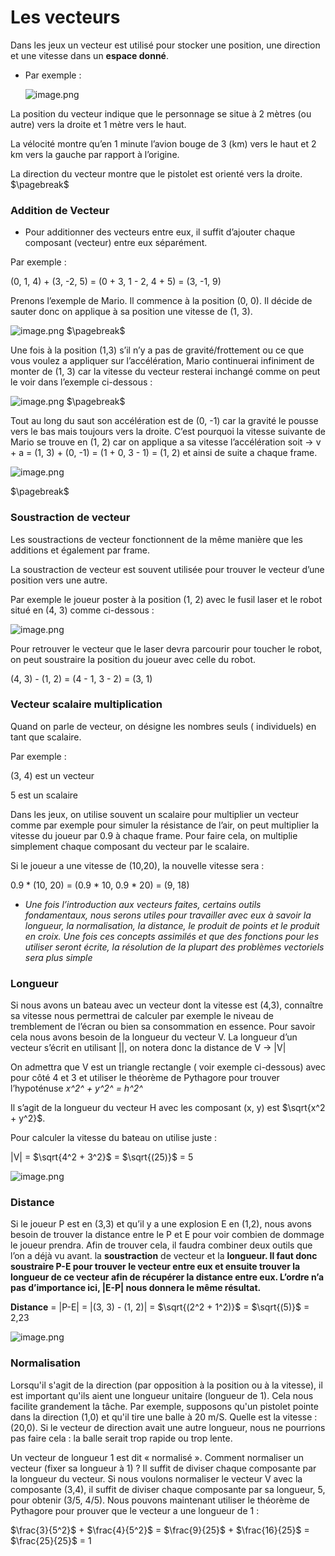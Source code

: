 # Les vecteurs

Dans les jeux un vecteur est utilisé pour stocker une position, une direction et une vitesse dans un **espace donné**.

- Par exemple :
    
    
    ![image.png](img/image_0.png)
    

La position du vecteur indique que le personnage se situe à 2 mètres (ou autre) vers la droite et 1 mètre vers le haut.

La vélocité montre qu’en 1 minute l’avion bouge de 3 (km) vers le haut et 2 km vers la gauche par rapport à l’origine.

La direction du vecteur montre que le pistolet est orienté vers la droite.
$\pagebreak$

### Addition de Vecteur

- Pour additionner des vecteurs entre eux, il suffit d’ajouter chaque composant (vecteur) entre eux séparément.
    
Par exemple : 

(0, 1, 4) + (3, -2, 5) = (0 + 3, 1 - 2, 4 + 5) = (3, -1, 9)

Prenons l’exemple de Mario. Il commence à la position (0, 0). Il décide de sauter donc on applique à sa position une vitesse de (1, 3). 

![image.png](img/image_1.png)
$\pagebreak$

Une fois à la position (1,3) s’il n’y a pas de gravité/frottement ou ce que vous voulez a appliquer sur l’accélération, Mario continuerai infiniment de monter de (1, 3) car la vitesse du vecteur resterai inchangé comme on peut le voir dans l’exemple ci-dessous :

![image.png](img/image_2.png)
$\pagebreak$

Tout au long du saut son accélération est de (0, -1) car la gravité le pousse vers le bas mais toujours vers la droite. C’est pourquoi la vitesse suivante de Mario se trouve en (1, 2) car on applique a sa vitesse l’accélération soit $\rightarrow$ v + a = (1, 3) + (0, -1) = (1 + 0, 3 - 1) = (1, 2) et ainsi de suite a chaque frame.

![image.png](img/image_3.png)
    
$\pagebreak$

### Soustraction de vecteur

Les soustractions de vecteur fonctionnent de la même manière que les additions et également par frame. 

La soustraction de vecteur est souvent utilisée pour trouver le vecteur d’une position vers une autre.

Par exemple le joueur poster à la position (1, 2) avec le fusil laser et le robot situé en (4, 3) comme ci-dessous :

![image.png](img/image_4.png)

Pour retrouver le vecteur que le laser devra parcourir pour toucher le robot, on peut soustraire la position du joueur avec celle du robot.

(4, 3) - (1, 2) = (4 - 1, 3 - 2) = (3, 1)

### Vecteur scalaire multiplication

Quand on parle de vecteur, on désigne les nombres seuls ( individuels) en tant que scalaire. 

Par exemple :

(3, 4) est un vecteur

5 est un scalaire

Dans les jeux, on utilise souvent un scalaire pour multiplier un vecteur comme par exemple pour simuler la résistance de l’air, on peut multiplier la vitesse du joueur par 0.9 à chaque frame. Pour faire cela, on multiplie simplement chaque composant du vecteur par le scalaire. 

Si le joueur a une vitesse de (10,20), la nouvelle vitesse sera :

0.9 * (10, 20) = (0.9 * 10, 0.9 * 20) = (9, 18)

- *Une fois l’introduction aux vecteurs faites, certains outils fondamentaux, nous serons utiles pour travailler avec eux à savoir la longueur, la normalisation, la distance, le produit de points et le produit en croix. Une fois ces concepts assimilés et que des fonctions pour les utiliser seront écrite, la résolution de la plupart des problèmes vectoriels sera plus simple*

### Longueur

Si nous avons un bateau avec un vecteur dont la vitesse est (4,3), connaître sa vitesse nous permettrai de calculer par exemple le niveau de tremblement de l’écran ou bien sa consommation en essence. Pour savoir cela nous avons besoin de la longueur du vecteur V. La longueur d’un vecteur s’écrit en utilisant ||, on notera donc la distance de V → |V|

On admettra que V est un triangle rectangle ( voir exemple ci-dessous) avec pour côté 4 et 3 et utiliser le théorème de Pythagore pour trouver l’hypoténuse *x^2^ + y^2^ = h^2^*

Il s’agit de la longueur du vecteur H avec les composant (x, y) est $\sqrt{x^2 + y^2}$. 

Pour calculer la vitesse du bateau on utilise juste : 

|V| = $\sqrt{4^2 + 3^2}$ = $\sqrt{(25)}$ = 5

![image.png](img/image_5.png)

### Distance

Si le joueur P est en (3,3) et qu’il y a une explosion E en (1,2), nous avons besoin de trouver la distance entre le P et E pour voir combien de dommage le joueur prendra. Afin de trouver cela, il faudra combiner deux outils que l’on a déjà vu avant. la **soustraction** de vecteur et la **longueur. Il faut donc soustraire P-E pour trouver le vecteur entre eux et ensuite trouver la longueur de ce vecteur afin de récupérer la distance entre eux. L’ordre n’a pas d’importance ici, |E-P| nous donnera le même résultat.**

**Distance** = |P-E| = |(3, 3) - (1, 2)| = $\sqrt{(2^2 + 1^2)}$ = $\sqrt{(5)}$ = 2,23

![image.png](img/image_6.png)

### Normalisation

Lorsqu'il s'agit de la direction (par opposition à la position ou à la vitesse), il est important qu'ils aient une longueur unitaire (longueur de 1). Cela nous facilite grandement la tâche. Par exemple, supposons qu'un pistolet pointe dans la direction (1,0) et qu'il tire une balle à 20 m/S. Quelle est la vitesse : (20,0). Si le vecteur de direction avait une autre longueur, nous ne pourrions pas faire cela : la balle serait trop rapide ou trop lente.

Un vecteur de longueur 1 est dit « normalisé ». Comment normaliser un vecteur (fixer sa longueur à 1) ? Il suffit de diviser chaque composante par la longueur du vecteur. Si nous voulons normaliser le vecteur V avec la composante (3,4), il suffit de diviser chaque composante par sa longueur, 5, pour obtenir (3/5, 4/5). Nous pouvons maintenant utiliser le théorème de Pythagore pour prouver que le vecteur a une longueur de 1 :

$\frac{3}{5^2}$ + $\frac{4}{5^2}$ = $\frac{9}{25}$ + $\frac{16}{25}$ = $\frac{25}{25}$ =  1